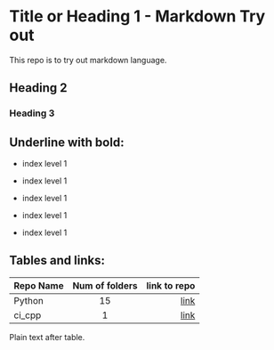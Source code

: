 # Title or Heading 1 - Markdown Try out
This repo is to try out markdown language.


## Heading 2


### Heading 3


Underline with bold:
--------------------
- index level 1

- index level 1

- index level 1

- index level 1

- index level 1


Tables and links:
-----------------
| Repo Name | Num of folders | link to repo |
| --------- |:--------------:| ------------:|
| Python    |       15       | [link](https://github.com/dhanraju/python)|
| ci_cpp    |       1        | [link](https://github.com/dhanraju/ci_cpp)|

Plain text after table.